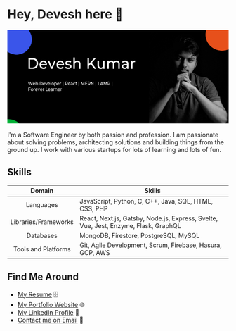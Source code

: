 # Hey, Devesh here 👋

![About Me](https://github.com/deve-sh/deve-sh/raw/master/Intro.jpg)

I'm a Software Engineer by both passion and profession. I am passionate about solving problems, architecting solutions and building things from the ground up. I work with various startups for lots of learning and lots of fun.

## Skills

| Domain                 |    Skills   |
| :----:                 | ----------- |
| Languages              | JavaScript, Python, C, C++, Java, SQL, HTML, CSS, PHP |
| Libraries/Frameworks   | React, Next.js, Gatsby, Node.js, Express, Svelte, Vue, Jest, Enzyme, Flask, GraphQL |
| Databases              | MongoDB, Firestore, PostgreSQL, MySQL |
| Tools and Platforms    | Git, Agile Development, Scrum, Firebase, Hasura, GCP, AWS |

## Find Me Around

- [My Resume](https://drive.google.com/file/d/16OkqANJ-37oyEaRWFukzBtX8z8h4DBvN/view?usp=sharing) 🗄
- [My Portfolio Website](https://devesh.tech) 🌐
- [My LinkedIn Profile](https://www.linkedin.com/in/dev-esh/) 🤝
- [Contact me on Email](mailto:contact@devesh.tech) 📨
